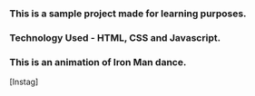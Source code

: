 ### This is a sample project made for learning purposes.
### Technology Used - HTML, CSS and Javascript.

### This is an animation of Iron Man dance.

[Instag]